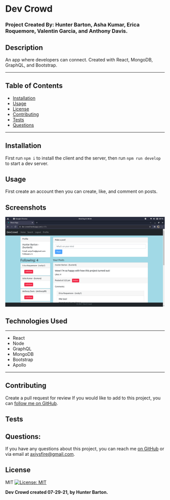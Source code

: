 # Dev Crowd

### Project Created By: Hunter Barton, Asha Kumar, Erica Roquemore, Valentin Garcia, and Anthony Davis.

## **Description**

An app where developers can connect. Created with React, MongoDB, GraphQL, and Bootstrap.

---

## **Table of Contents**

-  [Installation](#installation)
-  [Usage](#usage)
-  [License](#license)
-  [Contributing](#contributing)
-  [Tests](#tests)
-  [Questions](#questions)

---

## Installation

First run `npm i` to install the client and the server, then run `npm run develop` to start a dev server.

## Usage

First create an account then you can create, like, and comment on posts.

## Screenshots

![](Assets/dev-crowd.png)

## Technologies Used

---

-  React
-  Node
-  GraphQL
-  MongoDB
-  Bootstrap
-  Apollo

---

## Contributing

Create a pull request for review
If you would like to add to this project, you can [follow me on GitHub](https://github.com/mythosmystery).

## Tests

## Questions:

If you have any questions about this project, you can reach me [on GitHub](https://github.com/mythosmystery)
or via email at axiysfire@gmail.com.

## License

MIT
[![License: MIT](https://img.shields.io/badge/License-MIT-yellow.svg)](https://opensource.org/licenses/MIT)

**Dev Crowd created 07-29-21, by Hunter Barton.**
